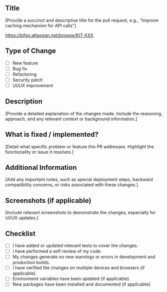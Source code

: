 ## Title

[Provide a succinct and descriptive title for the pull request, e.g., “Improve caching mechanism for API calls”]

https://kifgo.atlassian.net/browse/KIT-XXX

## Type of Change

- [ ] New feature
- [ ] Bug fix
- [ ] Refactoring
- [ ] Security patch
- [ ] UI/UX improvement

## Description

[Provide a detailed explanation of the changes made. Include the reasoning, approach, and any relevant context or background information.]

## What is fixed / implemented?

[Detail what specific problem or feature this PR addresses. Highlight the functionality or issue it resolves.]

## Additional Information

[Add any important notes, such as special deployment steps, backward compatibility concerns, or risks associated with these changes.]

## Screenshots (if applicable)

[Include relevant screenshots to demonstrate the changes, especially for UI/UX updates.]

## Checklist

- [ ] I have added or updated relevant tests to cover the changes.
- [ ] I have performed a self-review of my code.
- [ ] My changes generate no new warnings or errors in development and production builds.
- [ ] I have verified the changes on multiple devices and browsers (if applicable).
- [ ] Environment variables have been updated (if applicable).
- [ ] New packages have been installed and documented (if applicable).
